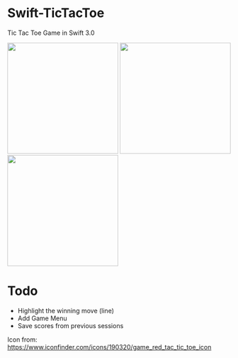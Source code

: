 # Swift-TicTacToe
Tic Tac Toe Game in Swift 3.0


<img src="https://raw.githubusercontent.com/llahiru/Swift-TicTacToe/master/screens/screen01.png" width="250"> 
<img src="https://raw.githubusercontent.com/llahiru/Swift-TicTacToe/master/screens/screen02.png" width="250">
<img src="https://raw.githubusercontent.com/llahiru/Swift-TicTacToe/master/screens/screen03.png" width="250">

# Todo
* Highlight the winning move (line)
* Add Game Menu
* Save scores from previous sessions

Icon from:
https://www.iconfinder.com/icons/190320/game_red_tac_tic_toe_icon
